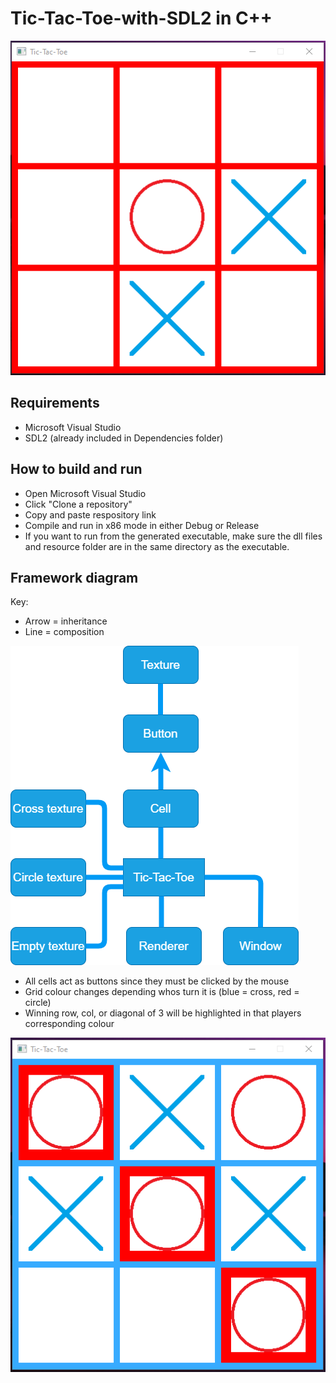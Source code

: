 # Tic-Tac-Toe-with-SDL2 in C++
![Screenshot2](assets/Screenshot2.png?raw=true)

## Requirements
- Microsoft Visual Studio
- SDL2 (already included in Dependencies folder)

## How to build and run
- Open Microsoft Visual Studio
- Click "Clone a repository"
- Copy and paste respository link
- Compile and run in x86 mode in either Debug or Release
- If you want to run from the generated executable, make sure the dll files and resource folder are in the same directory as the executable.

## Framework diagram
Key: 
  - Arrow = inheritance
  - Line = composition
  
![Framework](assets/Framework.png?raw=true)

- All cells act as buttons since they must be clicked by the mouse
- Grid colour changes depending whos turn it is (blue = cross, red = circle)
- Winning row, col, or diagonal of 3 will be highlighted in that players corresponding colour

![Screenshot1](assets/Screenshot1.png?raw=true)
